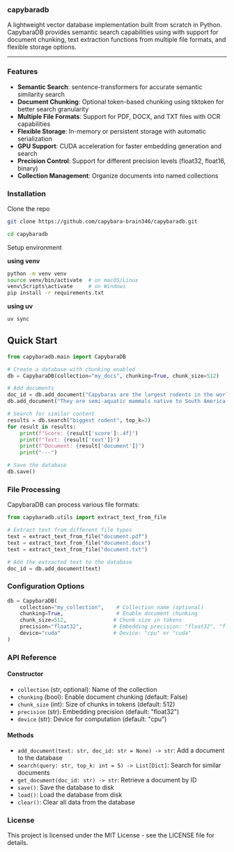 ### capybaradb

A lightweight vector database implementation built from scratch in Python. CapybaraDB provides semantic search capabilities using with support for document chunking, text extraction functions from multiple file formats, and flexible storage options.

---

### Features

- **Semantic Search**: sentence-transformers for accurate semantic similarity search
- **Document Chunking**: Optional token-based chunking using tiktoken for better search granularity
- **Multiple File Formats**: Support for PDF, DOCX, and TXT files with OCR capabilities
- **Flexible Storage**: In-memory or persistent storage with automatic serialization
- **GPU Support**: CUDA acceleration for faster embedding generation and search
- **Precision Control**: Support for different precision levels (float32, float16, binary)
- **Collection Management**: Organize documents into named collections

### Installation

Clone the repo
```bash
git clone https://github.com/capybara-brain346/capybaradb.git
```
```bash
cd capybaradb
```
Setup environment

**using venv**
```bash
python -m venv venv
source venv/bin/activate  # on macOS/Linux
venv\Scripts\activate     # on Windows
pip install -r requirements.txt
```

**using uv**
```bash
uv sync
```

## Quick Start

```python
from capybaradb.main import CapybaraDB

# Create a database with chunking enabled
db = CapybaraDB(collection="my_docs", chunking=True, chunk_size=512)

# Add documents
doc_id = db.add_document("Capybaras are the largest rodents in the world.")
db.add_document("They are semi-aquatic mammals native to South America.")

# Search for similar content
results = db.search("biggest rodent", top_k=3)
for result in results:
    print(f"Score: {result['score']:.4f}")
    print(f"Text: {result['text']}")
    print(f"Document: {result['document']}")
    print("---")

# Save the database
db.save()
```

### File Processing

CapybaraDB can process various file formats:

```python
from capybaradb.utils import extract_text_from_file

# Extract text from different file types
text = extract_text_from_file("document.pdf")
text = extract_text_from_file("document.docx")
text = extract_text_from_file("document.txt")

# Add the extracted text to the database
doc_id = db.add_document(text)
```

### Configuration Options

```python
db = CapybaraDB(
    collection="my_collection",    # Collection name (optional)
    chunking=True,                 # Enable document chunking
    chunk_size=512,               # Chunk size in tokens
    precision="float32",          # Embedding precision: "float32", "float16", "binary"
    device="cuda"                 # Device: "cpu" or "cuda"
)
```

### API Reference

#### Constructor
- `collection` (str, optional): Name of the collection
- `chunking` (bool): Enable document chunking (default: False)
- `chunk_size` (int): Size of chunks in tokens (default: 512)
- `precision` (str): Embedding precision (default: "float32")
- `device` (str): Device for computation (default: "cpu")

#### Methods
- `add_document(text: str, doc_id: str = None) -> str`: Add a document to the database
- `search(query: str, top_k: int = 5) -> List[Dict]`: Search for similar documents
- `get_document(doc_id: str) -> str`: Retrieve a document by ID
- `save()`: Save the database to disk
- `load()`: Load the database from disk
- `clear()`: Clear all data from the database

### License

This project is licensed under the MIT License - see the LICENSE file for details.
